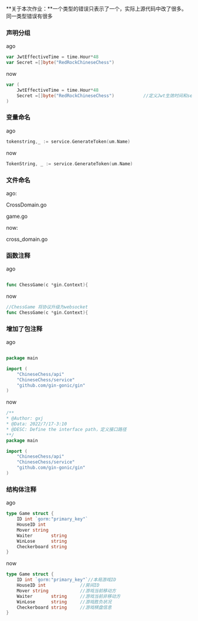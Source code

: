 **关于本次作业：**一个类型的错误只表示了一个，实际上源代码中改了很多。同一类型错误有很多

### 声明分组

ago

```go
var JwtEffectiveTime = time.Hour*48
var Secret =[]byte("RedRockChineseChess")
```

now

```go
var (
	JwtEffectiveTime = time.Hour*48
	Secret =[]byte("RedRockChineseChess")			//定义Jwt生效时间和secret
)

```





### 变量命名

ago

```go
tokenstring,_ := service.GenerateToken(um.Name)
```

now

```go
TokenString, _ := service.GenerateToken(um.Name)
```

### 文件命名

ago:

CrossDomain.go

game.go



now:

cross_domain.go



### 函数注释

ago

```go

func ChessGame(c *gin.Context){
```

now

```go
//ChessGame 将协议升级为websocket
func ChessGame(c *gin.Context){
```







### 增加了包注释

ago

```go

package main

import (
	"ChineseChess/api"
	"ChineseChess/service"
	"github.com/gin-gonic/gin"
)

```

now

```go
/**
* @Author: gxj
* @Data: 2022/7/17-3:10
* @DESC: Define the interface path，定义接口路径
**/
package main

import (
	"ChineseChess/api"
	"ChineseChess/service"
	"github.com/gin-gonic/gin"
)

```



### 结构体注释

ago

```go
type Game struct {
	ID int `gorm:"primary_key"`
	HouseID int
	Mover string			 
	Waiter       string		
	WinLose      string		
	Checkerboard string		
}

```

now 

```go
type Game struct {
	ID int `gorm:"primary_key"`//本局游戏ID
	HouseID int				//房间ID
	Mover string			//游戏当前移动方
	Waiter       string		//游戏当前非移动方
	WinLose      string		//游戏胜负状况
	Checkerboard string		//游戏棋盘信息
}

```



